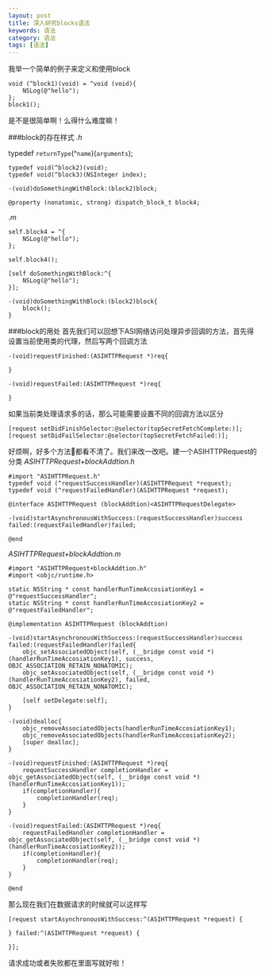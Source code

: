 ```yaml
---
layout: post
title: 深入研究blocks语法
keywords: 语法
category: 语法
tags: [语法]
---
```


我举一个简单的例子来定义和使用block

    void (^block1)(void) = ^void (void){
        NSLog(@"hello");
    };
    block1();
    
是不是很简单啊！么得什么难度嘛！

###block的存在样式
*.h*

  typedef `returnType`(^`name`)(`arguments`);

    typedef void(^block2)(void);
    typedef void(^block3)(NSInteger index);
    
    -(void)doSomethingWithBlock:(block2)block;
    
    @property (nonatomic, strong) dispatch_block_t block4;

*.m*

    self.block4 = ^{
        NSLog(@"hello");
    };
    
    self.block4();
    
    [self doSomethingWithBlock:^{
        NSLog(@"hello");
    }];
    
    -(void)doSomethingWithBlock:(block2)block{
        block();
    }
    
###block的用处
首先我们可以回想下ASI网络访问处理异步回调的方法，首先得设置当前使用类的代理，然后写两个回调方法

    -(void)requestFinished:(ASIHTTPRequest *)req{

    }

    -(void)requestFailed:(ASIHTTPRequest *)req{

    }
    
如果当前类处理请求多的话，那么可能需要设置不同的回调方法以区分

    [request setDidFinishSelector:@selector(topSecretFetchComplete:)];
	[request setDidFailSelector:@selector(topSecretFetchFailed:)];
	
好烦啊，好多个方法👀都看不清了。我们来改一改吧。建一个ASIHTTPRequest的分类
*ASIHTTPRequest+blockAddtion.h*

    #import "ASIHTTPRequest.h"
    typedef void (^requestSuccessHandler)(ASIHTTPRequest *request);
    typedef void (^requestFailedHandler)(ASIHTTPRequest *request);

    @interface ASIHTTPRequest (blockAddtion)<ASIHTTPRequestDelegate>

    -(void)startAsynchronousWithSuccess:(requestSuccessHandler)success failed:(requestFailedHandler)failed;

    @end
    
*ASIHTTPRequest+blockAddtion.m*

    #import "ASIHTTPRequest+blockAddtion.h"
	#import <objc/runtime.h>
		
	static NSString * const handlerRunTimeAccosiationKey1 = @"requestSuccessHandler";
	static NSString * const handlerRunTimeAccosiationKey2 = @"requestFailedHandler";
		
	@implementation ASIHTTPRequest (blockAddtion)
		
	-(void)startAsynchronousWithSuccess:(requestSuccessHandler)success failed:(requestFailedHandler)failed{
	    objc_setAssociatedObject(self, (__bridge const void *)(handlerRunTimeAccosiationKey1), success, OBJC_ASSOCIATION_RETAIN_NONATOMIC);
		objc_setAssociatedObject(self, (__bridge const void *)(handlerRunTimeAccosiationKey2), failed, OBJC_ASSOCIATION_RETAIN_NONATOMIC);
		    
		[self setDelegate:self];
    }
		
	-(void)dealloc{
	    objc_removeAssociatedObjects(handlerRunTimeAccosiationKey1);
	    objc_removeAssociatedObjects(handlerRunTimeAccosiationKey2);
	    [super dealloc];
	}
	
	-(void)requestFinished:(ASIHTTPRequest *)req{
	    requestSuccessHandler completionHandler = objc_getAssociatedObject(self, (__bridge const void *)(handlerRunTimeAccosiationKey1));
	    if(completionHandler){
	        completionHandler(req);
	    }
	}
	
	-(void)requestFailed:(ASIHTTPRequest *)req{
	    requestFailedHandler completionHandler = objc_getAssociatedObject(self, (__bridge const void *)(handlerRunTimeAccosiationKey2));
	    if(completionHandler){
	        completionHandler(req);
	    }
	}
	
	@end


那么现在我们在数据请求的时候就可以这样写

    [request startAsynchronousWithSuccess:^(ASIHTTPRequest *request) {
        
    } failed:^(ASIHTTPRequest *request) {
        
    }];
    
请求成功或者失败都在里面写就好啦！
